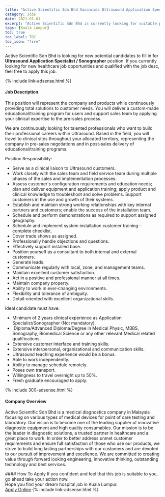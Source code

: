 ```yaml
---
title: "Active Scientific Sdn Bhd Vacancies Ultrasound Application Specialist / Sonographer" 
category: Jobs 
date: 2021-01-01 
excerpt: "Active Scientific Sdn Bhd is currently looking for suitable person to fill in the Ultrasound Application Specialist / Sonographer which positioned at Kuala Lumpur" 
tags: [Kuala Lumpur] 
toc: true 
toc_label: TOC 
toc_icon: "fire" 
--- 
```


<p>Active Scientific Sdn Bhd is looking for new potential candidates to fill in for <b>Ultrasound Application Specialist / Sonographer</b> position. If you currently looking for new healthcare job opportunities and qualified with the job desc, feel free to apply this job.
</p>{% include link-adsense.html %} 
<div><div><div><h4>Job Description</h4></div></div><div><div><span><div><p>This position will represent the company and products while continuously providing total solutions to customer needs. You will deliver a custom-made educational/training program for users and support sales team by applying your clinical expertise to the pre-sales process.</p><p>We are continuously looking for talented professionals who want to build their professional careers within Ultrasound. Based in the field, you will travel to clinical sites throughout your allocated territory, representing the company in pre-sales negotiations and in post-sales delivery of educational/training programs.</p><p>Position Responsibility:</p><ul><li>Serve as a clinical liaison to Ultrasound customers.</li><li>Work closely with the sales team and field service team during multiple phases of the sales and implementation processes.</li><li>Assess customer's configuration requirements and education needs; plan and deliver equipment and application training;&#160;apply&#160;product and clinical knowledge to troubleshoot and solve problems. Support customers in the use and growth of their systems.</li><li>Establish and maintain strong working relationships with key internal partners and customers; enable the success of the installation team.</li><li>Schedule and perform demonstrations as required to support assigned geography.</li><li>Schedule and implement system installation customer training &#8211; complete checklist.</li><li>Cover trade shows as assigned.</li><li>Professionally handle objections and questions.</li><li>Effectively support installed base.</li><li>Position yourself as a consultant to both internal and external customers.</li><li>Generate leads.</li><li>Communicate regularly with local, zone, and management teams.</li><li>Maintain excellent customer satisfaction.</li><li>Act in a positive and professional manner at all times.</li><li>Maintain company property.</li><li>Ability to work in ever-changing environments.</li><li>Flexibility and tolerance of ambiguity.</li><li>Detail-oriented with excellent organizational skills.</li></ul><p>Ideal candidate must have:</p><ul><li>Minimum of 2 years clinical experience as Application Specialist/Sonographer (Not mandatory).</li><li>&#160;Diploma/Advanced Diploma/Degree in Medical Physic, MBBS, Sonography, Biomedical Science or any other relevant Medical related qualifications.</li><li>Extensive customer interface and training skills.</li><li>Extensive interpersonal, organizational and communication skills.</li><li>Ultrasound teaching experience would be a bonus.</li><li>Able to work independently.</li><li>Ability to manage schedule remotely.</li><li>Poses own transport.</li><li>Willingness to travel overnight up to 50%.</li><li>Fresh graduate encouraged to&#160;apply.</li></ul></div></span></div></div></div> 
{% include 300-adsense.html %} 
<div><div><div><h4>Company Overview</h4></div></div><div><div><span><div><p>Active Scientific Sdn Bhd is a medical diagnostics company in Malaysia focusing on various types of medical devices for point of care testing and laboratory. Our vision is to become one of the leading supplier of innovative diagnostic equipment and high quality consumables. Our mission is to be the leader in diagnostic solutions, a trusted partner in healthcare and a great place to work. In order to better address unmet customer requirements and ensure full satisfaction of those who use our products, we strive to build long lasting partnerships with our customers and are devoted to our pursuit of improvement and excellence. We are committed to creating value through forward looking engineering, innovative thinking, outstanding technology and best services.</p></div></span></div></div></div> 
#### How To Apply 
If you confident and feel that this job is suitable to you, go ahead take your action now. <br/> 
Hope you find your dream hospital job in Kuala Lumpur. <br/> 
<a href="https://www.jobstreet.com.my/en/job/ultrasound-application-specialist-sonographer-4454127?jobId=jobstreet-my-job-4454127&sectionRank=1&token=0~1527f0dd-277b-491b-ade8-de88286a7f11&fr=SRP%20View%20In%20New%20Ta" class="btn btn--warning" target="_blank" rel="nofollow noopenner">Apply Online</a> 
{% include link-adsense.html %} 